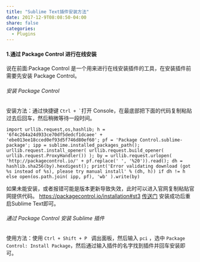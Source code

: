 ```yaml
---
title: "Sublime Text插件安装方法"
date: 2017-12-9T08:08:50-04:00
share: false
categories:
  - Plugins
---
```


#### 1.通过 Package Control 进行在线安装
说在前面:Package Control 是一个用来进行在线安装插件的工具，在安装插件前需要先安装 Package Control。

###### 安装 Package Control
安装方法：通过快捷键 ``` Ctrl + ` ```打开  Console，在最底部把下面的代码复制粘贴过去后回车，然后稍微等待一段时间。

```
import urllib.request,os,hashlib; h = '6f4c264a24d933ce70df5dedcf1dcaee' + 'ebe013ee18cced0ef93d5f746d80ef60'; pf = 'Package Control.sublime-package'; ipp = sublime.installed_packages_path(); urllib.request.install_opener( urllib.request.build_opener( urllib.request.ProxyHandler()) ); by = urllib.request.urlopen( 'http://packagecontrol.io/' + pf.replace(' ', '%20')).read(); dh = hashlib.sha256(by).hexdigest(); print('Error validating download (got %s instead of %s), please try manual install' % (dh, h)) if dh != h else open(os.path.join( ipp, pf), 'wb' ).write(by)
```
如果未能安装，或者报错可能是版本更新导致失效，此时可以进入官网复制粘贴官网提供代码。
 <https://packagecontrol.io/installation#st3> [传送门](https://packagecontrol.io/installation#st3)
安装成功后重启Sublime Text即可。
###### 通过 Package Control 安装 Sublime 插件
使用方法：使用 `Ctrl + Shift + P ` 调出面板，然后输入 `pci` ，选中  `Package Control: Install Package`，然后通过输入插件的名字找到插件并回车安装即可。


